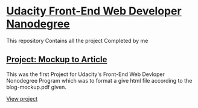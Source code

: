 # <a href="https://in.udacity.com/course/front-end-web-developer-nanodegree--nd001">Udacity Front-End Web Developer Nanodegree</a>
This repository Contains all the project Completed by me

## [Project: Mockup to Article](https://github.com/Pranavraut033/Udacity_FEWD_Nonodegree_Projects/tree/master/Project_1)

This was the first Project for Udacity's Front-End Web Devloper Nonodegree Program which was to format a give html file according to the blog-mockup.pdf given.

[View project](https://pranavraut033.github.io/u_fewd/project_1/index.html)  
